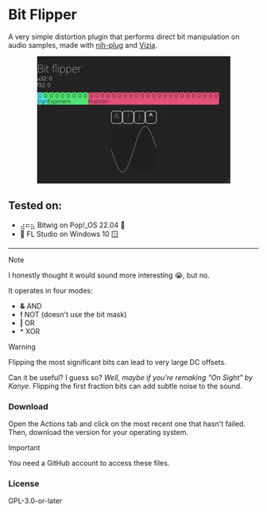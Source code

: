 # Bit Flipper

A very simple distortion plugin that performs direct bit manipulation on audio samples, made with [nih-plug](https://github.com/robbert-vdh/nih-plug) and [Vizia](https://github.com/vizia/vizia).

<p align="center"><img src="./assets/plugin-preview.webp"></p>

## Tested on:

- ⣴⠶⣦ Bitwig on Pop!\_OS 22.04 🐧
- 🥕 FL Studio on Windows 10 🪟

<hr>

> [!NOTE]
> I honestly thought it would sound more interesting 😭, but no.

It operates in four modes:

- **&** AND
- **!** NOT (doesn't use the bit mask)
- **|** OR
- **^** XOR

> [!WARNING]
> Flipping the most significant bits can lead to very large DC offsets.

Can it be useful? I guess so? _Well, maybe if you're remaking "On Sight" by Kanye._
Flipping the first fraction bits can add subtle noise to the sound.

### Download

Open the Actions tab and click on the most recent one that hasn't failed. Then, download the version for your operating system.

> [!IMPORTANT]
> You need a GitHub account to access these files.

### License

GPL-3.0-or-later
